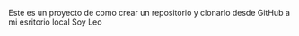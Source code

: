 Este es un proyecto de como crear un repositorio y clonarlo desde GitHub a mi esritorio local
Soy Leo